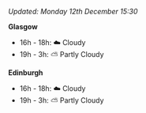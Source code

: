 *Updated: Monday 12th December 15:30*

**Glasgow**

* 16h - 18h: :cloud: Cloudy
* 19h - 3h: :partly_sunny: Partly Cloudy

**Edinburgh**

* 16h - 18h: :cloud: Cloudy
* 19h - 3h: :partly_sunny: Partly Cloudy
